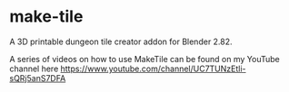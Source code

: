 # make-tile
A 3D printable dungeon tile creator addon for Blender 2.82.

A series of videos on how to use MakeTile can be found on my YouTube channel here https://www.youtube.com/channel/UC7TUNzEtli-sQRj5anS7DFA


